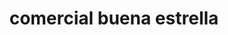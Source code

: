 ---
title: "comercial buena estrella"
url: /barcelona/comercial-buena-estrella/
shop: Lebensmittel
---